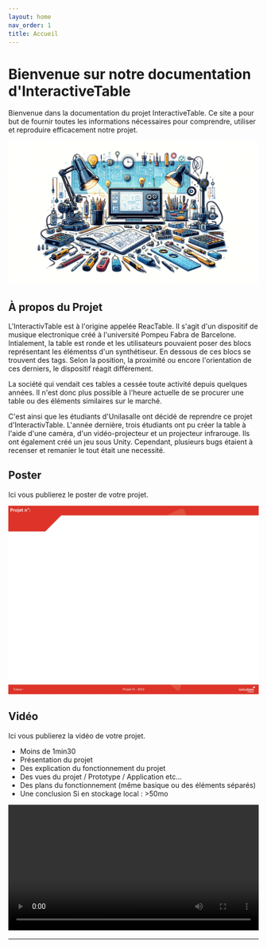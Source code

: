 ```yaml
---
layout: home
nav_order: 1
title: Accueil
---
```


# Bienvenue sur notre documentation d'InteractiveTable

Bienvenue dans la documentation du projet InteractiveTable. Ce site a pour but de fournir toutes les informations nécessaires pour comprendre, utiliser et reproduire efficacement notre projet.

![Illustration vectorielle colorée avec un fond blanc, montrant un atelier équipé pour un projet de conception mécanique, électronique et informatique](images/illustration.png)

## À propos du Projet

L'InteractivTable est à l'origine appelée ReacTable. Il s'agit d'un dispositif de musique electronique créé à l'université Pompeu Fabra de Barcelone. Intialement, la table est ronde et les utilisateurs pouvaient poser des blocs représentant les élémentss d'un synthétiseur. En dessous de ces blocs se trouvent des tags. Selon la position, la proximité ou encore l'orientation de ces derniers, le dispositif réagit différement. 

La société qui vendait ces tables a cessée toute activité depuis quelques années. Il n'est donc plus possible à l'heure actuelle de se procurer une table ou des éléments similaires sur le marché. 

C'est ainsi que les étudiants d'Unilasalle ont décidé de reprendre ce projet d'InteractivTable. L'année dernière, trois étudiants ont pu créer la table à l'aide d'une caméra, d'un vidéo-projecteur et un projecteur infrarouge. Ils ont également créé un jeu sous Unity. Cependant, plusieurs bugs étaient à recenser et remanier le tout était une necessité. 

## Poster

Ici vous publierez le poster de votre projet.

![Poster projet](images/poster.jpg)

## Vidéo

Ici vous publierez la vidéo de votre projet. 
- Moins de 1min30
- Présentation du projet 
- Des explication du fonctionnement du projet
- Des vues du projet / Prototype / Application etc... 
- Des plans du fonctionnement (même basique ou des éléments séparés)
- Une conclusion
Si en stockage local : >50mo

<video src="images/intro_amiens.mp4" controls title="Title"  style="width: 100%;"></video>

---